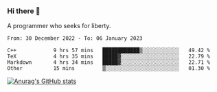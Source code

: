 ### Hi there 👋

<!--
**shejialuo/shejialuo** is a ✨ _special_ ✨ repository because its `README.md` (this file) appears on your GitHub profile.

Here are some ideas to get you started:

- 🔭 I’m currently working on ...
- 🌱 I’m currently learning ...
- 👯 I’m looking to collaborate on ...
- 🤔 I’m looking for help with ...
- 💬 Ask me about ...
- 📫 How to reach me: ...
- 😄 Pronouns: ...
- ⚡ Fun fact: ...
-->

A programmer who seeks for liberty.

<!--START_SECTION:waka-->

```text
From: 30 December 2022 - To: 06 January 2023

C++            9 hrs 57 mins   ████████████▒░░░░░░░░░░░░   49.42 %
TeX            4 hrs 35 mins   █████▓░░░░░░░░░░░░░░░░░░░   22.79 %
Markdown       4 hrs 34 mins   █████▓░░░░░░░░░░░░░░░░░░░   22.71 %
Other          15 mins         ▒░░░░░░░░░░░░░░░░░░░░░░░░   01.30 %
```

<!--END_SECTION:waka-->

[![Anurag's GitHub stats](https://github-readme-stats.vercel.app/api?username=shejialuo&show_icons=true&theme=dracula)](https://github.com/anuraghazra/github-readme-stats)
